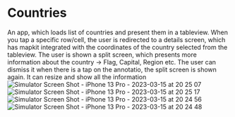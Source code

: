 # Countries
An app, which loads list of countries and present them in a tableview. When you tap a specific row/cell, the user is redirected to a details screen, which 
has mapkit integrated with the coordinates of the country selected from the tableview.
The user is shown a split screen, which presents more information about the country -> Flag, Capital, Region etc.
The user can dismiss it when there is a tap on the annotatio, the split screen is shown again.
It can resize and show all the information ![Simulator Screen Shot - iPhone 13 Pro - 2023-03-15 at 20 25 07](https://user-images.githubusercontent.com/34027306/225407917-aba044f0-040c-4738-9355-91c3bc501ab2.png)
![Simulator Screen Shot - iPhone 13 Pro - 2023-03-15 at 20 25 17](https://user-images.githubusercontent.com/34027306/225407933-7afc563e-5db0-41c0-b5a7-80ef4d30e836.png)
![Simulator Screen Shot - iPhone 13 Pro - 2023-03-15 at 20 24 56](https://user-images.githubusercontent.com/34027306/225407952-67f0098a-49c9-4ccc-8786-7bbddbae2037.png)
![Simulator Screen Shot - iPhone 13 Pro - 2023-03-15 at 20 24 48](https://user-images.githubusercontent.com/34027306/225407963-8b131443-2106-4d87-a2b1-84bc8d5626c4.png)
